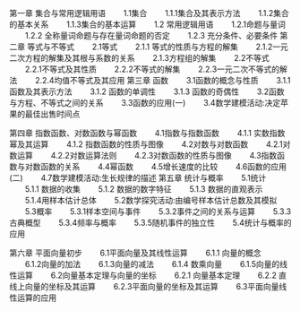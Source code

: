 第一章 集合与常用逻辑用语
　　1.1集合
　　1.1.1集合及其表示方法
　　1.1.2集合的基本关系
　　1.1.3集合的基本运算
　　1.2 常用逻辑用语
　　1.2.1命题与量词
　　1.2.2 全称量词命题与存在量词命题的否定
　　1.2.3 充分条件、必要条件
第二章 等式与不等式
　　2.1等式
　　2.1.1 等式的性质与方程的解集
　　2.1.2一元二次方程的解集及其根与系数的关系
　　2.1.3方程组的解集
　　2.2不等式
　　2.2.1不等式及其性质
　　2.2.2不等式的解集
　　2.2.3一元二次不等式的解法
　　2.2.4均值不等式及其应用
第三章 函数
　　3.1函数的概念与性质
　　3.1.1 函数及其表示方法
　　3.1.2 函数的单调性
　　3.1.3 函数的奇偶性
　　3.2函数与方程、不等式之间的关系
　　3.3函数的应用(一)
　　3.4数学建模活动:决定苹果的最佳出售时间点

第四章 指数函数、对数函数与幂函数
　　4.1指数与指数函数
　　4.1.1 实数指数幂及其运算
　　4.1.2 指数函数的性质与图像
　　4.2对数与对数函数
　　4.2.1对数运算
　　4.2.2对数运算法则
　　4.2.3对数函数的性质与图像
　　4.3指数函数与对数函数的关系
　　4.4幂函数
　　4.5增长速度的比较
　　4.6函数的应用(二)
　　4.7数学建模活动:生长规律的描述
第五章 统计与概率
　　5.1统计
　　5.1.1 数据的收集
　　5.1.2 数据的数字特征
　　5.1.3 数据的直观表示
　　5.1.4用样本估计总体
　　5.2数学探究活动:由编号样本估计总数及其模拟
　　5.3概率
　　5.3.1样本空间与事件
　　5.3.2事件之间的关系与运算
　　5.3.3古典概型
　　5.3.4频率与概率
　　5.3.5随机事件的独立性
　　5.4统计与概率的应用

第六章 平面向量初步
　　6.1平面向量及其线性运算
　　6.1.1 向量的概念
　　6.1.2向量的加法
　　6.1.3向量的减法
　　6.1.4 数乘向量
　　6.1.5向量的线性运算
　　6.2向量基本定理与向量的坐标
　　6.2.1 向量基本定理
　　6.2.2 直线上向量的坐标及其运算
　　6.2.3平面向量的坐标及其运算
　　6.3平面向量线性运算的应用